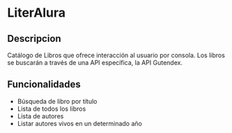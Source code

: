 # LiterAlura

## Descripcion
Catálogo de Libros que ofrece interacción al usuario por consola. Los libros se buscarán a través de una API específica, la API Gutendex.  

## Funcionalidades 
- Búsqueda de libro por título
- Lista de todos los libros
- Lista de autores
- Listar autores vivos en un determinado año
